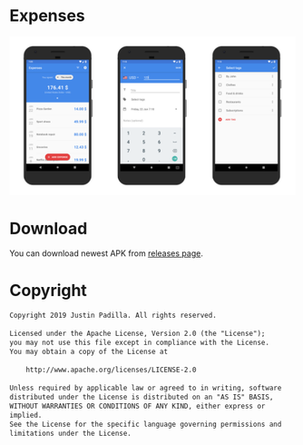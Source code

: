# Expenses



</a>

![Screens](Resources/Screens.png)

# Download

You can download newest APK from [releases page](https://github.com/sundev207/budget-tracking-app/releases).

# Copyright

    Copyright 2019 Justin Padilla. All rights reserved.

    Licensed under the Apache License, Version 2.0 (the "License");
    you may not use this file except in compliance with the License.
    You may obtain a copy of the License at

        http://www.apache.org/licenses/LICENSE-2.0

    Unless required by applicable law or agreed to in writing, software
    distributed under the License is distributed on an "AS IS" BASIS,
    WITHOUT WARRANTIES OR CONDITIONS OF ANY KIND, either express or implied.
    See the License for the specific language governing permissions and
    limitations under the License.
